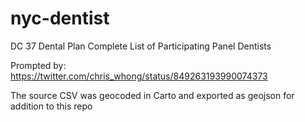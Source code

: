 # nyc-dentist
DC 37 Dental Plan Complete List of Participating Panel Dentists

Prompted by: https://twitter.com/chris_whong/status/849263193990074373

The source CSV was geocoded in Carto and exported as geojson for addition to this repo
